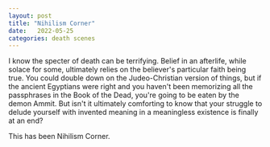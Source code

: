 ```yaml
---
layout: post
title: "Nihilism Corner"
date:   2022-05-25
categories: death scenes
---
```

I know the specter of death can be terrifying. Belief in an afterlife, while solace for some, ultimately relies on the believer's particular faith being true. You could double down on the Judeo-Christian version of things, but if the ancient Egyptians were right and you haven't been memorizing all the passphrases in the Book of the Dead, you're going to be eaten by the demon Ammit. But isn't it ultimately comforting to know that your struggle to delude yourself with invented meaning in a meaningless existence is finally at an end?

This has been Nihilism Corner.
